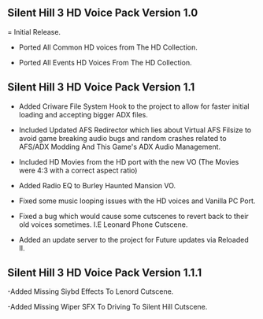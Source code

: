 ## Silent Hill 3 HD Voice Pack Version 1.0




= Initial Release.

- Ported All Common HD voices from The HD Collection.

- Ported All Events HD Voices From The HD Collection.



## Silent Hill 3 HD Voice Pack Version 1.1


- Added Criware File System Hook to the project to allow for faster initial loading and accepting bigger ADX files.

- Included Updated AFS Redirector which lies about Virtual AFS Filsize to avoid game breaking audio bugs and random crashes related to AFS/ADX Modding And This Game's ADX Audio Management.

- Included HD Movies from the HD port with the new VO (The Movies were 4:3 with a correct aspect ratio)

- Added Radio EQ to Burley Haunted Mansion VO.

- Fixed some music looping issues with the HD voices and Vanilla PC Port.

- Fixed a bug which would cause some cutscenes to revert back to their old voices sometimes. I.E Leonard Phone Cutscene.

- Added an update server to the project for Future updates via Reloaded II.


## Silent Hill 3 HD Voice Pack Version 1.1.1

-Added Missing Siybd Effects To Lenord Cutscene.

-Added Missing Wiper SFX To Driving To Silent Hill Cutscene.
